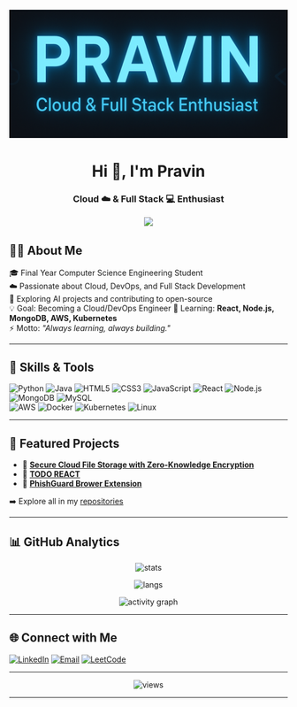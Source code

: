 
<!-- Banner -->
![Github Banner](https://github.com/pravin2303/pravin2303/blob/main/github-banner.png)
<h1 align="center">Hi 👋, I'm Pravin</h1>
<h3 align="center">Cloud ☁️ & Full Stack 💻 Enthusiast</h3>
<p align="center">
  <img src="https://img.shields.io/badge/Cloud%20&%20Full%20Stack%20Enthusiast-0A66C2?style=for-the-badge&logo=azuredevops&logoColor=white" />
</p>

## 👨‍💻 About Me
🎓 Final Year Computer Science Engineering Student  
☁️ Passionate about Cloud, DevOps, and Full Stack Development  
🚀 Exploring AI projects and contributing to open-source  
💡 Goal: Becoming a Cloud/DevOps Engineer
🌱 Learning: **React, Node.js, MongoDB, AWS, Kubernetes**  
⚡ Motto: *"Always learning, always building."*  

---

## 🚀 Skills & Tools

![Python](https://img.shields.io/badge/-Python-3776AB?style=for-the-badge&logo=python&logoColor=white)
![Java](https://img.shields.io/badge/-Java-red?style=for-the-badge&logo=openjdk&logoColor=white)
![HTML5](https://img.shields.io/badge/-HTML5-E34F26?style=for-the-badge&logo=html5&logoColor=white)
![CSS3](https://img.shields.io/badge/-CSS3-1572B6?style=for-the-badge&logo=css3)
![JavaScript](https://img.shields.io/badge/-JavaScript-F7DF1E?style=for-the-badge&logo=javascript&logoColor=black)
![React](https://img.shields.io/badge/-React-61DAFB?style=for-the-badge&logo=react&logoColor=black)
![Node.js](https://img.shields.io/badge/-Node.js-339933?style=for-the-badge&logo=node.js&logoColor=white)  
![MongoDB](https://img.shields.io/badge/-MongoDB-47A248?style=for-the-badge&logo=mongodb&logoColor=white)
![MySQL](https://img.shields.io/badge/-MySQL-4479A1?style=for-the-badge&logo=mysql&logoColor=white)  
![AWS](https://img.shields.io/badge/-AWS-232F3E?style=for-the-badge&logo=amazon-aws&logoColor=white)
![Docker](https://img.shields.io/badge/-Docker-2496ED?style=for-the-badge&logo=docker&logoColor=white)
![Kubernetes](https://img.shields.io/badge/-Kubernetes-326CE5?style=for-the-badge&logo=kubernetes&logoColor=white)
![Linux](https://img.shields.io/badge/-Linux-FCC624?style=for-the-badge&logo=linux&logoColor=black)

---

## 📂 Featured Projects

- 🔐 [**Secure Cloud File Storage with Zero-Knowledge Encryption**](https://github.com/pravin2303/secure-cloud-storage)  
- 🤖 [**TODO REACT**](https://github.com/pravin2303/todo-react)  
- 📝 [**PhishGuard Brower Extension**](https://github.com/pravin2303/PhishGuard-Browser-Extension)  

➡️ Explore all in my [repositories](https://github.com/pravin2303?tab=repositories)

---

## 📊 GitHub Analytics

<p align="center">
  <img src="https://github-readme-stats.vercel.app/api?username=pravin2303&show_icons=true&theme=radical" alt="stats" height="165">

</p>

<p align="center">
  <img src="https://github-readme-stats.vercel.app/api/top-langs/?username=pravin2303&layout=compact&theme=radical" alt="langs" height="150">
</p>
<p align="center">
  <img src="https://github-readme-activity-graph.vercel.app/graph?username=pravin2303&theme=tokyo-night" alt="activity graph"/>
</p>

---

## 🌐 Connect with Me  
  
<p align="center">
  
  [![LinkedIn](https://img.shields.io/badge/LinkedIn-0077B5?style=for-the-badge&logo=linkedin&logoColor=white)](https://www.linkedin.com/in/pravin-m-67a3a932a/) 
  [![Email](https://img.shields.io/badge/Email-D14836?style=for-the-badge&logo=gmail&logoColor=white)](mailto:mpravin519@example.com)
  [![LeetCode](https://img.shields.io/badge/LeetCode-FFA116?style=for-the-badge&logo=leetcode&logoColor=white)]((https://leetcode.com/u/pravin2303/))
</p>


---

<p align="center">  
  <img src="https://komarev.com/ghpvc/?username=pravin2303&label=Profile%20Views&color=0e75b6&style=flat" alt="views" />  
</p>

---

<!--
**pravin2303/pravin2303** is a ✨ _special_ ✨ repository because its `README.md` (this file) appears on your GitHub profile.

Here are some ideas to get you started:

- 🔭 I’m currently working on ...
- 🌱 I’m currently learning ...
- 👯 I’m looking to collaborate on ...
- 🤔 I’m looking for help with ...
- 💬 Ask me about ...
- 📫 How to reach me: ...
- 😄 Pronouns: ...
- ⚡ Fun fact: ...
-->
